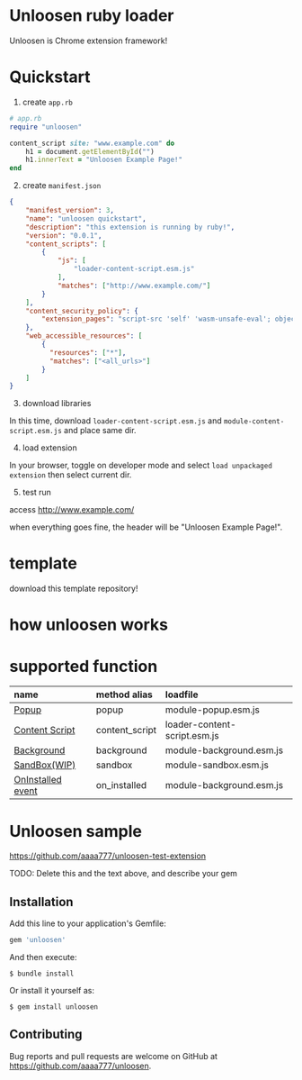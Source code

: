 # Unloosen ruby loader

Unloosen is Chrome extension framework!


# Quickstart

1. create `app.rb`

```ruby
# app.rb
require "unloosen"

content_script site: "www.example.com" do
    h1 = document.getElementById("")
    h1.innerText = "Unloosen Example Page!"
end
```

2. create `manifest.json`

```json
{
    "manifest_version": 3,
    "name": "unloosen quickstart",
    "description": "this extension is running by ruby!",
    "version": "0.0.1",
    "content_scripts": [
        {
            "js": [
                "loader-content-script.esm.js"
            ],
            "matches": ["http://www.example.com/"]
        }
    ],
    "content_security_policy": {
        "extension_pages": "script-src 'self' 'wasm-unsafe-eval'; object-src 'self';"
    },
    "web_accessible_resources": [
        {
          "resources": ["*"],
          "matches": ["<all_urls>"]
        }
    ]
}
```

3. download libraries

In this time, download `loader-content-script.esm.js` and `module-content-script.esm.js` and place same dir.

4. load extension

In your browser, toggle on developer mode and select `load unpackaged extension` then select current dir.

5. test run

access http://www.example.com/

when everything goes fine, the header will be "Unloosen Example Page!".

# template

download this template repository!


# how unloosen works



# supported function
|name|method alias|loadfile|
|:-|:-|:-|
|[Popup]([https://googledoc/popup](https://developer.chrome.com/docs/extensions/reference/action/#manifest))|popup|module-popup.esm.js|
|[Content Script](https://developer.chrome.com/docs/extensions/mv3/content_scripts/#static-declarative)|content_script|loader-content-script.esm.js|
|[Background](https://developer.chrome.com/docs/extensions/mv3/service_workers/basics/#import-scripts)|background|module-background.esm.js|
|[SandBox(WIP)](https://developer.chrome.com/docs/extensions/mv3/manifest/sandbox/)|sandbox|module-sandbox.esm.js|
|[OnInstalled event](https://developer.chrome.com/docs/extensions/reference/runtime/#event-onInstalled)|on_installed|module-background.esm.js|



# Unloosen sample

https://github.com/aaaa777/unloosen-test-extension

TODO: Delete this and the text above, and describe your gem

## Installation

Add this line to your application's Gemfile:

```ruby
gem 'unloosen'
```

And then execute:

    $ bundle install

Or install it yourself as:

    $ gem install unloosen

## Contributing

Bug reports and pull requests are welcome on GitHub at https://github.com/aaaa777/unloosen.

